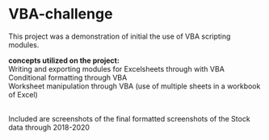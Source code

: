 # VBA-challenge
This project was a demonstration of initial the use of VBA scripting modules.

**concepts utilized on the project:** <br />
Writing and exporting modules for Excelsheets through with VBA <br />
Conditional formatting through VBA <br />
Worksheet manipulation through VBA (use of multiple sheets in a workbook of Excel)<br />
<br />

Included are screenshots of the final formatted screenshots of the Stock data through 2018-2020

